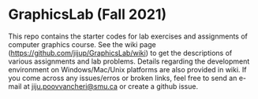 # GraphicsLab (Fall 2021)
This repo contains the starter codes for lab exercises and assignments of computer graphics course. See the wiki page (https://github.com/jijup/GraphicsLab/wiki) to get the descriptions of various assignments and lab problems. Details regarding the development environment on Windows/Mac/Unix platforms are also provided in wiki. If you come across any issues/erros or broken links, feel free to send an e-mail at jiju.poovvancheri@smu.ca or create a github issue.
